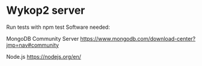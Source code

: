 ﻿# Wykop2 server
Run tests with npm test
Software needed:

MongoDB Community Server https://www.mongodb.com/download-center?jmp=nav#community

Node.js https://nodejs.org/en/

